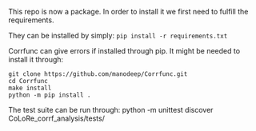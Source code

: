This repo is now a package. In order to install it we first need to fulfill the requirements.

They can be installed by simply:
```pip install -r requirements.txt```

Corrfunc can give errors if installed through pip. It might be needed to install it through:
```
git clone https://github.com/manodeep/Corrfunc.git
cd Corrfunc
make install
python -m pip install .
```

The test suite can be run through:
python -m unittest discover CoLoRe_corrf_analysis/tests/